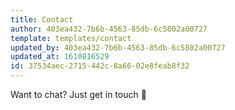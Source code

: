 ```yaml
---
title: Contact
author: 403ea432-7b6b-4563-85db-6c5802a00727
template: templates/contact
updated_by: 403ea432-7b6b-4563-85db-6c5802a00727
updated_at: 1610816529
id: 37534aec-2715-442c-8a66-02e8feab8f32
---
```

Want to chat? Just get in touch 🙂